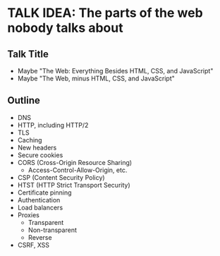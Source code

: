 # TALK IDEA: The parts of the web nobody talks about

## Talk Title

* Maybe "The Web: Everything Besides HTML, CSS, and JavaScript"
* Maybe "The Web, minus HTML, CSS, and JavaScript"

## Outline

* DNS
* HTTP, including HTTP/2
* TLS
* Caching
* New headers
* Secure cookies
* CORS (Cross-Origin Resource Sharing)
    * Access-Control-Allow-Origin, etc.
* CSP (Content Security Policy)
* HTST (HTTP Strict Transport Security)
* Certificate pinning
* Authentication
* Load balancers
* Proxies
    * Transparent
    * Non-transparent
    * Reverse
* CSRF, XSS
